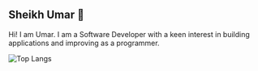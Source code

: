 ## Sheikh Umar 👋

Hi! I am Umar. I am a Software Developer with a keen interest in building applications and improving as a programmer.

![Top Langs](https://github-readme-stats.vercel.app/api/top-langs/?username=shumarb&layout=compact)

<!--
**shumarb/shumarb** is a ✨ _special_ ✨ repository because its `README.md` (this file) appears on your GitHub profile.

Here are some ideas to get you started:

- 🔭 I’m currently working on ...
- 🌱 I’m currently learning ...
- 👯 I’m looking to collaborate on ...
- 🤔 I’m looking for help with ...
- 💬 Ask me about ...
- 📫 How to reach me: ...
- 😄 Pronouns: ...
- ⚡ Fun fact: ...
-->
